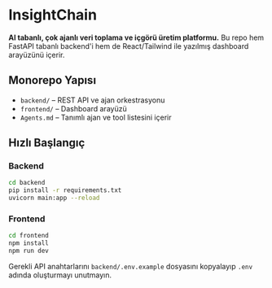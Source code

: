 # InsightChain

**AI tabanlı, çok ajanlı veri toplama ve içgörü üretim platformu.** Bu repo hem FastAPI tabanlı backend'i hem de React/Tailwind ile yazılmış dashboard arayüzünü içerir.

## Monorepo Yapısı

- `backend/` – REST API ve ajan orkestrasyonu
- `frontend/` – Dashboard arayüzü
- `Agents.md` – Tanımlı ajan ve tool listesini içerir

## Hızlı Başlangıç

### Backend
```bash
cd backend
pip install -r requirements.txt
uvicorn main:app --reload
```

### Frontend
```bash
cd frontend
npm install
npm run dev
```

Gerekli API anahtarlarını `backend/.env.example` dosyasını kopyalayıp `.env` adında oluşturmayı unutmayın.
